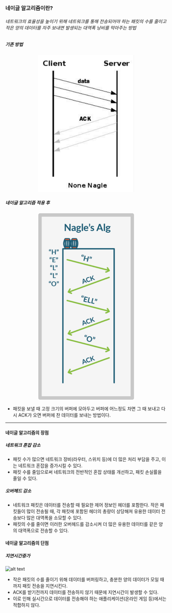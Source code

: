 ### 네이글 알고리즘이란?

###### 네트워크의 효율성을 높이기 위해 네트워크를 통해 전송되어야 하는 패킷의 수를 줄이고 적은 양의 데이터를 자주 보내면 발생되는 대역폭 낭비를 막아주는 방법

##### 기존 방법

<div align="center">
  <img src="/network/영훈/none-nagle.png" width=300px>
</div>

##### 네이글 알고리즘 적용 후

<div align="center">
  <img src="/network/영훈/nagle-alg.png" width=300px>
</div>

- 패킷을 보낼 때 고정 크기의 버퍼에 모아두고 버퍼에 어느정도 차면 그 때 보내고 다시 ACK가 오면 버퍼에 찬 데이터를 보내는 방법이다.

---

#### 네이글 알고리즘의 장점

##### 네트워크 혼잡 감소

- 패킷 수가 많으면 네트워크 장비(라우터, 스위치 등)에 더 많은 처리 부담을 주고, 이는 네트워크 혼잡을 증가시킬 수 있다.
- 패킷 수를 줄임으로써 네트워크의 전반적인 혼잡 상태를 개선하고, 패킷 손실률을 줄일 수 있다.

##### 오버헤드 감소

- 네트워크 패킷은 데이터를 전송할 때 필요한 제어 정보인 헤더를 포함한다. 작은 패킷들이 많이 전송될 때, 각 패킷에 포함된 헤더의 총량이 상당해져 유용한 데이터 전송보다 많은 대역폭을 소모할 수 있다.
- 패킷의 수를 줄이면 이러한 오버헤드를 감소시켜 더 많은 유용한 데이터를 같은 양의 대역폭으로 전송할 수 있다.

#### 네이글 알고리즘의 단점

##### 지연시간증가

![alt text](<스크린샷 2025-03-18 오전 11.57.26.png>)

- 작은 패킷의 수를 줄이기 위해 데이터를 버퍼링하고, 충분한 양의 데이터가 모일 때까지 패킷 전송을 지연시킨다.
- ACK를 받기전까지 데이터를 전송하지 않기 때문에 지연시간이 발생할 수 있다.
- 이로 인해 실시간으로 데이터를 전송해야 하는 애플리케이션(온라인 게임 등)에서는 적합하지 않다.
